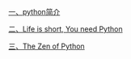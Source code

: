 [一、python简介](https://mp.weixin.qq.com/s/l5ufFbeabokqrzKlJFASGg)</br>  

[二、Life is short, You need Python](https://mp.weixin.qq.com/s/xXZ4ufvf9vtrEXN8BGgVuw)</br>  

[三、The Zen of Python](https://mp.weixin.qq.com/s/cTJjM44dd3fV8b52G1eUBg)</br>  

